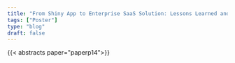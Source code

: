 ```yaml
---
title: "From Shiny App to Enterprise SaaS Solution: Lessons Learned and Necessary Tech Stack"
tags: ["Poster"]
type: "blog"
draft: false
---
```


{{< abstracts paper="paperp14">}}


